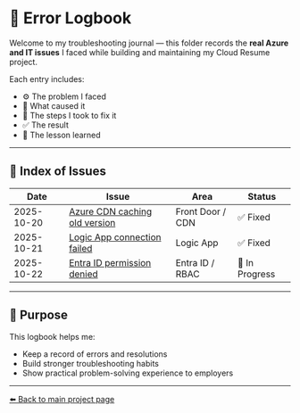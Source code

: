 # 🧾 Error Logbook

Welcome to my troubleshooting journal — this folder records the **real Azure and IT issues** I faced while building and maintaining my Cloud Resume project.

Each entry includes:
- ⚙️ The problem I faced  
- 🧠 What caused it  
- 🔧 The steps I took to fix it  
- ✅ The result  
- 📘 The lesson learned  

---

## 📅 Index of Issues

| Date | Issue | Area | Status |
|------|--------|------|--------|
| 2025-10-20 | [Azure CDN caching old version](2025-10-20-CDN-Cache.md) | Front Door / CDN | ✅ Fixed |
| 2025-10-21 | [Logic App connection failed](2025-10-21-LogicApp-Error.md) | Logic App | ✅ Fixed |
| 2025-10-22 | [Entra ID permission denied](2025-10-22-EntraID-Permission.md) | Entra ID / RBAC | 🧩 In Progress |

---

## 🧩 Purpose

This logbook helps me:
- Keep a record of errors and resolutions  
- Build stronger troubleshooting habits  
- Show practical problem-solving experience to employers  

---

[⬅️ Back to main project page](../README.md)

